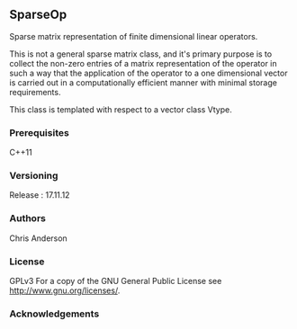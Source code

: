 ## SparseOp
Sparse matrix representation of finite dimensional linear operators.

This is not a general sparse matrix class, and it's primary purpose is to collect the non-zero entries of a matrix representation of the operator in such a way that the application of the operator to a one dimensional vector is carried out in a computationally efficient manner with minimal storage requirements.  

This class is templated with respect to a vector class Vtype.

### Prerequisites
C++11
### Versioning
Release : 17.11.12
### Authors
Chris Anderson
### License
GPLv3  For a copy of the GNU General Public License see <http://www.gnu.org/licenses/>.
### Acknowledgements



